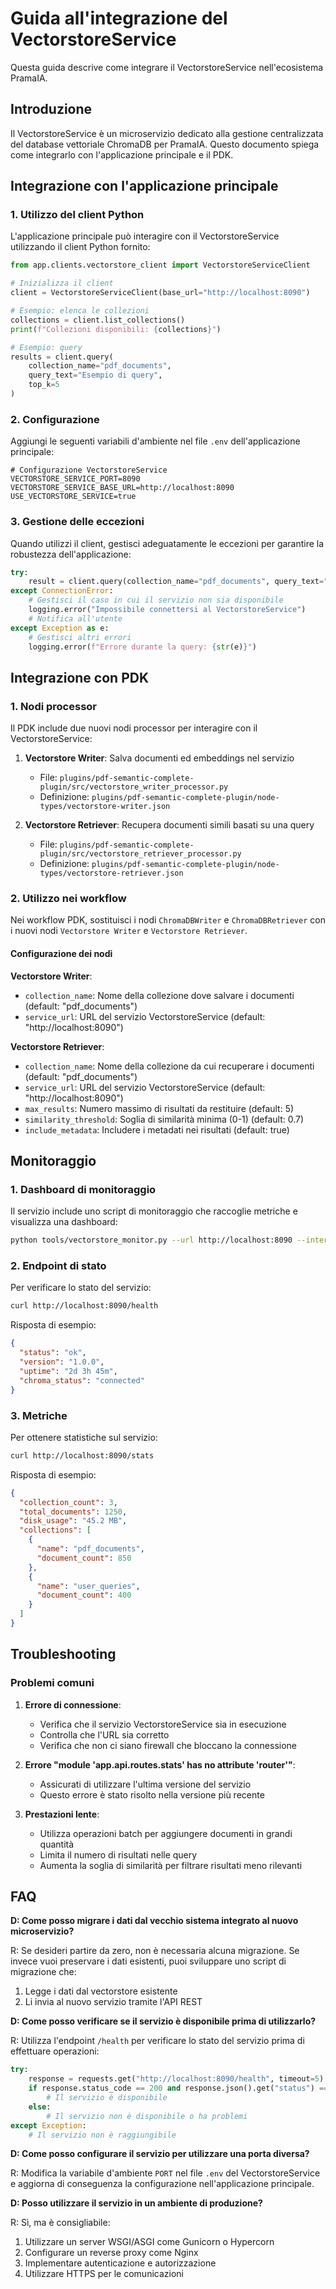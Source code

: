 # Guida all'integrazione del VectorstoreService

Questa guida descrive come integrare il VectorstoreService nell'ecosistema PramaIA.

## Introduzione

Il VectorstoreService è un microservizio dedicato alla gestione centralizzata del database vettoriale ChromaDB per PramaIA. Questo documento spiega come integrarlo con l'applicazione principale e il PDK.

## Integrazione con l'applicazione principale

### 1. Utilizzo del client Python

L'applicazione principale può interagire con il VectorstoreService utilizzando il client Python fornito:

```python
from app.clients.vectorstore_client import VectorstoreServiceClient

# Inizializza il client
client = VectorstoreServiceClient(base_url="http://localhost:8090")

# Esempio: elenca le collezioni
collections = client.list_collections()
print(f"Collezioni disponibili: {collections}")

# Esempio: query
results = client.query(
    collection_name="pdf_documents", 
    query_text="Esempio di query", 
    top_k=5
)
```

### 2. Configurazione

Aggiungi le seguenti variabili d'ambiente nel file `.env` dell'applicazione principale:

```
# Configurazione VectorstoreService
VECTORSTORE_SERVICE_PORT=8090
VECTORSTORE_SERVICE_BASE_URL=http://localhost:8090
USE_VECTORSTORE_SERVICE=true
```

### 3. Gestione delle eccezioni

Quando utilizzi il client, gestisci adeguatamente le eccezioni per garantire la robustezza dell'applicazione:

```python
try:
    result = client.query(collection_name="pdf_documents", query_text="query")
except ConnectionError:
    # Gestisci il caso in cui il servizio non sia disponibile
    logging.error("Impossibile connettersi al VectorstoreService")
    # Notifica all'utente
except Exception as e:
    # Gestisci altri errori
    logging.error(f"Errore durante la query: {str(e)}")
```

## Integrazione con PDK

### 1. Nodi processor

Il PDK include due nuovi nodi processor per interagire con il VectorstoreService:

1. **Vectorstore Writer**: Salva documenti ed embeddings nel servizio
   - File: `plugins/pdf-semantic-complete-plugin/src/vectorstore_writer_processor.py`
   - Definizione: `plugins/pdf-semantic-complete-plugin/node-types/vectorstore-writer.json`

2. **Vectorstore Retriever**: Recupera documenti simili basati su una query
   - File: `plugins/pdf-semantic-complete-plugin/src/vectorstore_retriever_processor.py`
   - Definizione: `plugins/pdf-semantic-complete-plugin/node-types/vectorstore-retriever.json`

### 2. Utilizzo nei workflow

Nei workflow PDK, sostituisci i nodi `ChromaDBWriter` e `ChromaDBRetriever` con i nuovi nodi `Vectorstore Writer` e `Vectorstore Retriever`.

#### Configurazione dei nodi

**Vectorstore Writer**:
- `collection_name`: Nome della collezione dove salvare i documenti (default: "pdf_documents")
- `service_url`: URL del servizio VectorstoreService (default: "http://localhost:8090")

**Vectorstore Retriever**:
- `collection_name`: Nome della collezione da cui recuperare i documenti (default: "pdf_documents")
- `service_url`: URL del servizio VectorstoreService (default: "http://localhost:8090")
- `max_results`: Numero massimo di risultati da restituire (default: 5)
- `similarity_threshold`: Soglia di similarità minima (0-1) (default: 0.7)
- `include_metadata`: Includere i metadati nei risultati (default: true)

## Monitoraggio

### 1. Dashboard di monitoraggio

Il servizio include uno script di monitoraggio che raccoglie metriche e visualizza una dashboard:

```bash
python tools/vectorstore_monitor.py --url http://localhost:8090 --interval 60
```

### 2. Endpoint di stato

Per verificare lo stato del servizio:

```bash
curl http://localhost:8090/health
```

Risposta di esempio:
```json
{
  "status": "ok",
  "version": "1.0.0",
  "uptime": "2d 3h 45m",
  "chroma_status": "connected"
}
```

### 3. Metriche

Per ottenere statistiche sul servizio:

```bash
curl http://localhost:8090/stats
```

Risposta di esempio:
```json
{
  "collection_count": 3,
  "total_documents": 1250,
  "disk_usage": "45.2 MB",
  "collections": [
    {
      "name": "pdf_documents",
      "document_count": 850
    },
    {
      "name": "user_queries",
      "document_count": 400
    }
  ]
}
```

## Troubleshooting

### Problemi comuni

1. **Errore di connessione**:
   - Verifica che il servizio VectorstoreService sia in esecuzione
   - Controlla che l'URL sia corretto
   - Verifica che non ci siano firewall che bloccano la connessione

2. **Errore "module 'app.api.routes.stats' has no attribute 'router'"**:
   - Assicurati di utilizzare l'ultima versione del servizio
   - Questo errore è stato risolto nella versione più recente

3. **Prestazioni lente**:
   - Utilizza operazioni batch per aggiungere documenti in grandi quantità
   - Limita il numero di risultati nelle query
   - Aumenta la soglia di similarità per filtrare risultati meno rilevanti

## FAQ

**D: Come posso migrare i dati dal vecchio sistema integrato al nuovo microservizio?**

R: Se desideri partire da zero, non è necessaria alcuna migrazione. Se invece vuoi preservare i dati esistenti, puoi sviluppare uno script di migrazione che:
1. Legge i dati dal vectorstore esistente
2. Li invia al nuovo servizio tramite l'API REST

**D: Come posso verificare se il servizio è disponibile prima di utilizzarlo?**

R: Utilizza l'endpoint `/health` per verificare lo stato del servizio prima di effettuare operazioni:

```python
try:
    response = requests.get("http://localhost:8090/health", timeout=5)
    if response.status_code == 200 and response.json().get("status") == "ok":
        # Il servizio è disponibile
    else:
        # Il servizio non è disponibile o ha problemi
except Exception:
    # Il servizio non è raggiungibile
```

**D: Come posso configurare il servizio per utilizzare una porta diversa?**

R: Modifica la variabile d'ambiente `PORT` nel file `.env` del VectorstoreService e aggiorna di conseguenza la configurazione nell'applicazione principale.

**D: Posso utilizzare il servizio in un ambiente di produzione?**

R: Sì, ma è consigliabile:
1. Utilizzare un server WSGI/ASGI come Gunicorn o Hypercorn
2. Configurare un reverse proxy come Nginx
3. Implementare autenticazione e autorizzazione
4. Utilizzare HTTPS per le comunicazioni

